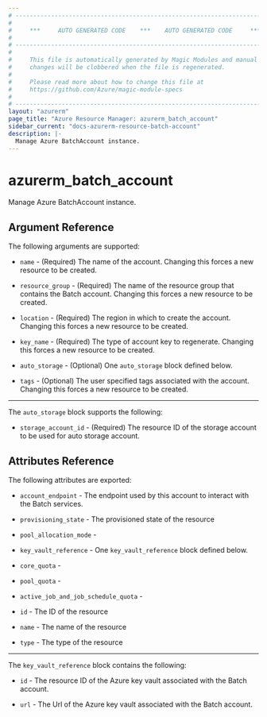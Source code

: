 ```yaml
---
# ----------------------------------------------------------------------------
#
#     ***     AUTO GENERATED CODE    ***    AUTO GENERATED CODE     ***
#
# ----------------------------------------------------------------------------
#
#     This file is automatically generated by Magic Modules and manual
#     changes will be clobbered when the file is regenerated.
#
#     Please read more about how to change this file at
#     https://github.com/Azure/magic-module-specs
#
# ----------------------------------------------------------------------------
layout: "azurerm"
page_title: "Azure Resource Manager: azurerm_batch_account"
sidebar_current: "docs-azurerm-resource-batch-account"
description: |-
  Manage Azure BatchAccount instance.
---
```


# azurerm_batch_account

Manage Azure BatchAccount instance.


## Argument Reference

The following arguments are supported:

* `name` - (Required) The name of the account. Changing this forces a new resource to be created.

* `resource_group` - (Required) The name of the resource group that contains the Batch account. Changing this forces a new resource to be created.

* `location` - (Required) The region in which to create the account. Changing this forces a new resource to be created.

* `key_name` - (Required) The type of account key to regenerate. Changing this forces a new resource to be created.

* `auto_storage` - (Optional) One `auto_storage` block defined below.

* `tags` - (Optional) The user specified tags associated with the account. Changing this forces a new resource to be created.

---

The `auto_storage` block supports the following:

* `storage_account_id` - (Required) The resource ID of the storage account to be used for auto storage account.

## Attributes Reference

The following attributes are exported:

* `account_endpoint` - The endpoint used by this account to interact with the Batch services.

* `provisioning_state` - The provisioned state of the resource

* `pool_allocation_mode` - 

* `key_vault_reference` - One `key_vault_reference` block defined below.

* `core_quota` - 

* `pool_quota` - 

* `active_job_and_job_schedule_quota` - 

* `id` - The ID of the resource

* `name` - The name of the resource

* `type` - The type of the resource


---

The `key_vault_reference` block contains the following:

* `id` - The resource ID of the Azure key vault associated with the Batch account.

* `url` - The Url of the Azure key vault associated with the Batch account.
